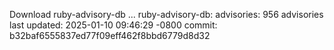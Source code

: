 Download ruby-advisory-db ...
ruby-advisory-db:
  advisories:	956 advisories
  last updated:	2025-01-10 09:46:29 -0800
  commit:	b32baf6555837ed77f09eff462f8bbd6779d8d32
